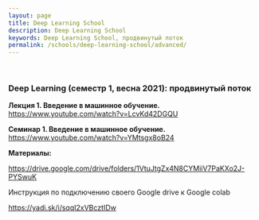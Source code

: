 ```yaml
---
layout: page
title: Deep Learning School
description: Deep Learning School
keywords: Deep Learning School, продвинутый поток
permalink: /schools/deep-learning-school/advanced/
---
```


<br/>

### Deep Learning (семестр 1, весна 2021): продвинутый поток

**Лекция 1. Введение в машинное обучение.**  
https://www.youtube.com/watch?v=LcvKd42DGQU

**Семинар 1. Введение в машинное обучение.**  
https://www.youtube.com/watch?v=YMtsgx8oB24

**Материалы:**

https://drive.google.com/drive/folders/1VtuJtgZx4N8CYMiiV7PaKXo2J-PYSwuK

Инструкция по подключению своего Google drive к Google colab

https://yadi.sk/i/sqqI2xVBcztIDw
